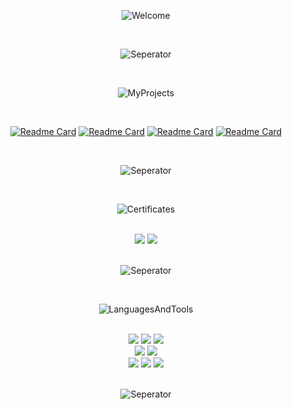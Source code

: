 <div align="center">
  
  ![Welcome](https://user-images.githubusercontent.com/65850970/129520346-9475a7fe-059e-40a2-9e70-9ef902d4e9e2.gif)

</div> <br>

<div align="center">

  ![Seperator](https://user-images.githubusercontent.com/65850970/129520729-45c3f001-131e-42bb-8ba8-cec033712505.gif)
  
</div> <br>

<div align="center">

  ![MyProjects](https://user-images.githubusercontent.com/65850970/129520574-d9d85f10-65fc-4e87-a4b8-0181c2566e88.gif)

</div> <br>

<div align="center">
  
  [![Readme Card](https://github-readme-stats.vercel.app/api/pin/?username=MertGunduz&repo=Alchemist&theme=jolly)](https://github.com/MertGunduz/Alchemist)
  [![Readme Card](https://github-readme-stats.vercel.app/api/pin/?username=MertGunduz&repo=VoterX&theme=jolly)](https://github.com/MertGunduz/VoterX)
  [![Readme Card](https://github-readme-stats.vercel.app/api/pin/?username=MertGunduz&repo=Cops_And_Robbers&theme=jolly)](https://github.com/MertGunduz/Cops_And_Robbers)
  [![Readme Card](https://github-readme-stats.vercel.app/api/pin/?username=MertGunduz&repo=IP_Analyzer&theme=jolly)](https://github.com/MertGunduz/IP_Analyzer)

</div> <br>

<div align="center">

  ![Seperator](https://user-images.githubusercontent.com/65850970/129520729-45c3f001-131e-42bb-8ba8-cec033712505.gif)

</div> <br> 
  
<div align="center">

  ![Certificates](https://user-images.githubusercontent.com/65850970/129520925-04f721b7-c6cb-4b6b-b188-d52e6cbd3ade.gif)

</div> <br>

<div align="center">
  
  <img src="https://shields.io/badge/Certificate-CCNA-pink?logo=cisco&style=plastic">  
  <img src="https://shields.io/badge/Certificate-CS50-pink?logo=googlenearby&style=plastic">  

</div> <br>
  
<div align="center">

  ![Seperator](https://user-images.githubusercontent.com/65850970/129520729-45c3f001-131e-42bb-8ba8-cec033712505.gif)

</div> <br>
  
  
<div align="center">

  ![LanguagesAndTools](https://user-images.githubusercontent.com/65850970/129522288-b54062a4-7ad3-4406-846c-d436d05ff247.gif)

</div> <br>
  
<div align="center">

  <img src="https://shields.io/badge/Programming Language-C Sharp-pink?&logo=csharp&style=plastic">  
  <img src="https://shields.io/badge/Programming Language-C-pink?logo=c&style=plastic">  
  <img src="https://shields.io/badge/Programming Language-Python-pink?logo=python&style=plastic"> <br>
  
  <img src="https://shields.io/badge/IDE-Visual Studio-pink?logo=visualstudio&style=plastic">  
  <img src="https://shields.io/badge/IDE-Visual Studio Code-pink?logo=visualstudiocode&style=plastic"> <br>

  <img src="https://shields.io/badge/Database-Microsoft Access-pink?logo=microsoftaccess&style=plastic">
  <img src="https://shields.io/badge/Database-MSSQL-pink?logo=microsoftsqlserver&style=plastic"> 
  <img src="https://shields.io/badge/Database-MySQL-pink?logo=mysql&style=plastic"> 
  
</div> <br>
  
<div align="center">

  ![Seperator](https://user-images.githubusercontent.com/65850970/129520729-45c3f001-131e-42bb-8ba8-cec033712505.gif)

</div>
